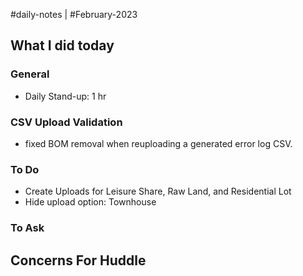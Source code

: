 #daily-notes | #February-2023

## What I did today


### General

- Daily Stand-up: 1 hr

### CSV Upload Validation

- fixed BOM removal when reuploading a generated error log CSV.

### To Do

- Create Uploads for Leisure Share, Raw Land, and Residential Lot
- Hide upload option: Townhouse

### To Ask


## Concerns For Huddle


